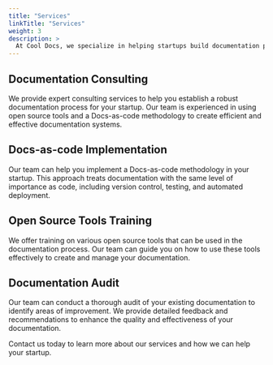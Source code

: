 ```yaml
---
title: "Services"
linkTitle: "Services"
weight: 3
description: >
  At Cool Docs, we specialize in helping startups build documentation processes using open source tools and a Docs-as-code methodology. Explore our services below.
---
```


## Documentation Consulting

We provide expert consulting services to help you establish a robust documentation process for your startup. Our team is experienced in using open source tools and a Docs-as-code methodology to create efficient and effective documentation systems.

## Docs-as-code Implementation

Our team can help you implement a Docs-as-code methodology in your startup. This approach treats documentation with the same level of importance as code, including version control, testing, and automated deployment.

## Open Source Tools Training

We offer training on various open source tools that can be used in the documentation process. Our team can guide you on how to use these tools effectively to create and manage your documentation.

## Documentation Audit

Our team can conduct a thorough audit of your existing documentation to identify areas of improvement. We provide detailed feedback and recommendations to enhance the quality and effectiveness of your documentation.

Contact us today to learn more about our services and how we can help your startup.